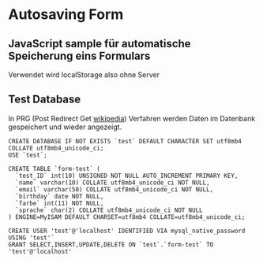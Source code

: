 # Autosaving  Form
## JavaScript sample für automatische Speicherung eins Formulars
Verwendet wird localStorage also ohne Server

## Test Database
In PRG (Post Redirect Get [wikipedia](https://de.wikipedia.org/wiki/Post/Redirect/Get)) Verfahren werden Daten im Datenbank gespeichert und wieder angezeigt.

```
CREATE DATABASE IF NOT EXISTS `test` DEFAULT CHARACTER SET utf8mb4 COLLATE utf8mb4_unicode_ci;
USE `test`;

CREATE TABLE `form-test` (
  `test_ID` int(10) UNSIGNED NOT NULL AUTO_INCREMENT PRIMARY KEY,
  `name` varchar(10) COLLATE utf8mb4_unicode_ci NOT NULL,
  `email` varchar(50) COLLATE utf8mb4_unicode_ci NOT NULL,
  `birthday` date NOT NULL,
  `farbe` int(11) NOT NULL,
  `sprache` char(2) COLLATE utf8mb4_unicode_ci NOT NULL
) ENGINE=MyISAM DEFAULT CHARSET=utf8mb4 COLLATE=utf8mb4_unicode_ci;

CREATE USER 'test'@'localhost' IDENTIFIED VIA mysql_native_password USING 'test'`
GRANT SELECT,INSERT,UPDATE,DELETE ON `test`.`form-test` TO  'test'@'localhost'
```
